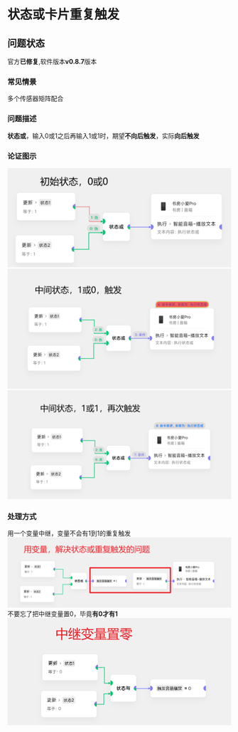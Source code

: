 # 状态或卡片重复触发
## 问题状态
官方**已修复**,软件版本**v0.8.7**版本 
### 常见情景
多个传感器矩阵配合
### 问题描述
**状态或**，输入0或1之后再输入1或1时，期望**不向后触发**，实际**向后触发**
### 论证图示
![图示](2_状态或卡片重复触发_初始0或0.png)
![图示](2_状态或卡片重复触发_中间1或0.png)
![图示](2_状态或卡片重复触发_中间1或1.png)
### 处理方式
用一个变量中继，变量不会有1到1的重复触发
![图示](2_状态或卡片重复触发_引入变量解决.png)
不要忘了把中继变量置0，毕竟**有0才有1**
![图示](2_状态或卡片重复触发_中继变量置0.png)
